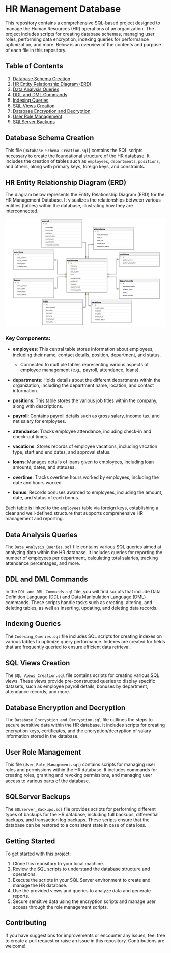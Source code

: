 # HR Management Database

This repository contains a comprehensive SQL-based project designed to manage the Human Resources (HR) operations of an organization. The project includes scripts for creating database schemas, managing user roles, performing data encryption, indexing queries for performance optimization, and more. Below is an overview of the contents and purpose of each file in this repository.

## Table of Contents

1. [Database Schema Creation](#database-schema-creation)
2. [HR Entity Relationship Diagram (ERD)](#hr-entity-relationship-diagram-erd)
3. [Data Analysis Queries](#data-analysis-queries)
4. [DDL and DML Commands](#ddl-and-dml-commands)
5. [Indexing Queries](#indexing-queries)
6. [SQL Views Creation](#sql-views-creation)
7. [Database Encryption and Decryption](#database-encryption-and-decryption)
8. [User Role Management](#user-role-management)
9. [SQLServer Backups](#sqlserver-backups)

## Database Schema Creation

This file (`Database_Schema_Creation.sql`) contains the SQL scripts necessary to create the foundational structure of the HR database. It includes the creation of tables such as `employees`, `departments`, `positions`, and others, along with primary keys, foreign keys, and constraints.


## HR Entity Relationship Diagram (ERD)

The diagram below represents the Entity Relationship Diagram (ERD) for the HR Management Database. It visualizes the relationships between various entities (tables) within the database, illustrating how they are interconnected.

![HR Entity Relationship Diagram](HR_Entity_Relationship_Diagram.png)

### Key Components:

- **employees**: This central table stores information about employees, including their name, contact details, position, department, and status.
  - Connected to multiple tables representing various aspects of employee management (e.g., payroll, attendance, loans).
  
- **departments**: Holds details about the different departments within the organization, including the department name, location, and contact information.
  
- **positions**: This table stores the various job titles within the company, along with descriptions.
  
- **payroll**: Contains payroll details such as gross salary, income tax, and net salary for employees.
  
- **attendance**: Tracks employee attendance, including check-in and check-out times.
  
- **vacations**: Stores records of employee vacations, including vacation type, start and end dates, and approval status.
  
- **loans**: Manages details of loans given to employees, including loan amounts, dates, and statuses.
  
- **overtime**: Tracks overtime hours worked by employees, including the date and hours worked.
  
- **bonus**: Records bonuses awarded to employees, including the amount, date, and status of each bonus.

Each table is linked to the `employees` table via foreign keys, establishing a clear and well-defined structure that supports comprehensive HR management and reporting.



## Data Analysis Queries

The `Data_Analysis_Queries.sql` file contains various SQL queries aimed at analyzing data within the HR database. It includes queries for reporting the number of employees per department, calculating total salaries, tracking attendance percentages, and more.

## DDL and DML Commands

In the `DDL_and_DML_Commands.sql` file, you will find scripts that include Data Definition Language (DDL) and Data Manipulation Language (DML) commands. These scripts handle tasks such as creating, altering, and deleting tables, as well as inserting, updating, and deleting data records.

## Indexing Queries

The `Indexing_Queries.sql` file includes SQL scripts for creating indexes on various tables to optimize query performance. Indexes are created for fields that are frequently queried to ensure efficient data retrieval.

## SQL Views Creation

The `SQL_Views_Creation.sql` file contains scripts for creating various SQL views. These views provide pre-constructed queries to display specific datasets, such as employee payroll details, bonuses by department, attendance records, and more.

## Database Encryption and Decryption

The `Database_Encryption_and_Decryption.sql` file outlines the steps to secure sensitive data within the HR database. It includes scripts for creating encryption keys, certificates, and the encryption/decryption of salary information stored in the database.

## User Role Management

This file (`User_Role_Management.sql`) contains scripts for managing user roles and permissions within the HR database. It includes commands for creating roles, granting and revoking permissions, and managing user access to various parts of the database.

## SQLServer Backups

The `SQLServer_Backups.sql` file provides scripts for performing different types of backups for the HR database, including full backups, differential backups, and transaction log backups. These scripts ensure that the database can be restored to a consistent state in case of data loss.


## Getting Started

To get started with this project:

1. Clone this repository to your local machine.
2. Review the SQL scripts to understand the database structure and operations.
3. Execute the scripts in your SQL Server environment to create and manage the HR database.
4. Use the provided views and queries to analyze data and generate reports.
5. Secure sensitive data using the encryption scripts and manage user access through the role management scripts.

## Contributing

If you have suggestions for improvements or encounter any issues, feel free to create a pull request or raise an issue in this repository. Contributions are welcome!

